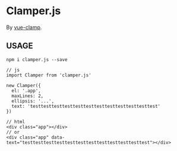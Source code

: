 # Clamper.js

By [vue-clamp](https://github.com/Justineo/vue-clamp).


## USAGE

```
npm i clamper.js --save
```

```
// js
import Clamper from 'clamper.js'

new Clamper({
  el: '.app',
  maxLines: 2,
  ellipsis: '...',
  text: 'testtesttesttesttesttesttesttesttesttesttesttest'
})

// html
<div class="app"></div>
// or
<div class="app" data-text="testtesttesttesttesttesttesttesttesttesttesttest"></div>
```

